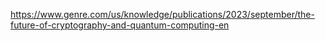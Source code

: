 https://www.genre.com/us/knowledge/publications/2023/september/the-future-of-cryptography-and-quantum-computing-en
